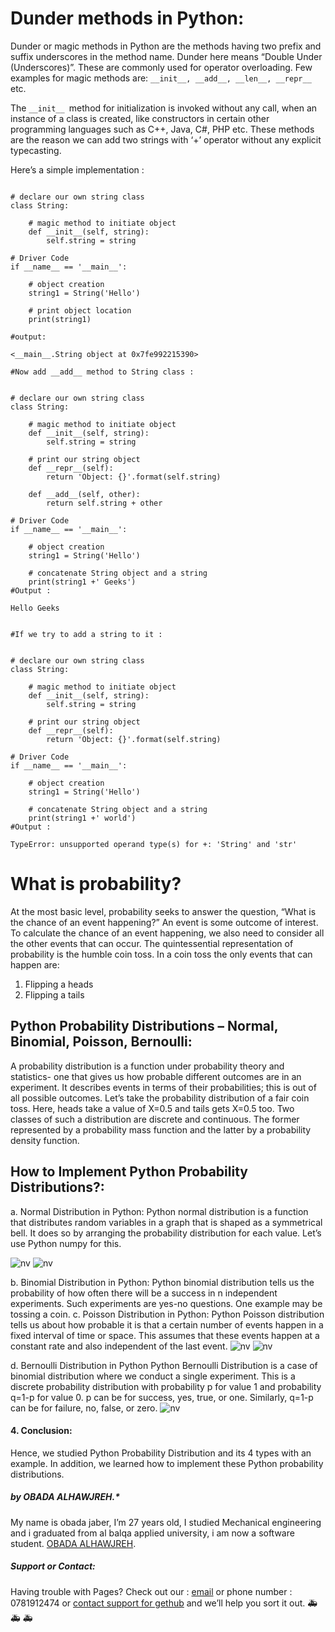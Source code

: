 
# Dunder methods in Python:

Dunder or magic methods in Python are the methods having two prefix and suffix underscores in the method name. Dunder here means “Double Under (Underscores)”. These are commonly used for operator overloading. Few examples for magic methods are: `__init__, __add__, __len__, __repr__ `etc.

The `__init__ `method for initialization is invoked without any call, when an instance of a class is created, like constructors in certain other programming languages such as C++, Java, C#, PHP etc. These methods are the reason we can add two strings with ‘+’ operator without any explicit typecasting.

Here’s a simple implementation :

```

# declare our own string class
class String:
      
    # magic method to initiate object
    def __init__(self, string):
        self.string = string
          
# Driver Code
if __name__ == '__main__':
      
    # object creation
    string1 = String('Hello')
  
    # print object location
    print(string1)

#output:

<__main__.String object at 0x7fe992215390>
```
```
#Now add __add__ method to String class :


# declare our own string class
class String:
      
    # magic method to initiate object
    def __init__(self, string):
        self.string = string 
          
    # print our string object
    def __repr__(self):
        return 'Object: {}'.format(self.string)
          
    def __add__(self, other):
        return self.string + other
  
# Driver Code
if __name__ == '__main__':
      
    # object creation
    string1 = String('Hello')
      
    # concatenate String object and a string
    print(string1 +' Geeks')
#Output :

Hello Geeks

```

```
 
#If we try to add a string to it :


# declare our own string class
class String:
      
    # magic method to initiate object
    def __init__(self, string):
        self.string = string
          
    # print our string object
    def __repr__(self):
        return 'Object: {}'.format(self.string)
  
# Driver Code
if __name__ == '__main__':
      
    # object creation
    string1 = String('Hello')
      
    # concatenate String object and a string
    print(string1 +' world')
#Output :

TypeError: unsupported operand type(s) for +: 'String' and 'str'

```


# What is probability?
At the most basic level, probability seeks to answer the question, “What is the chance of an event happening?” An event is some outcome of interest. To calculate the chance of an event happening, we also need to consider all the other events that can occur. The quintessential representation of probability is the humble coin toss. In a coin toss the only events that can happen are:

1. Flipping a heads
2. Flipping a tails



## Python Probability Distributions – Normal, Binomial, Poisson, Bernoulli:

A probability distribution is a function under probability theory and statistics- one that gives us how probable different outcomes are in an experiment. It describes events in terms of their probabilities; this is out of all possible outcomes. Let’s take the probability distribution of a fair coin toss. Here, heads take a value of X=0.5 and tails gets X=0.5 too.
Two classes of such a distribution are discrete and continuous. The former represented by a probability mass function and the latter by a probability density function.


## How to Implement Python Probability Distributions?:

a. Normal Distribution in Python: 
Python normal distribution is a function that distributes random variables in a graph that is shaped as a symmetrical bell. It does so by arranging the probability distribution for each value. Let’s use Python numpy for this.

![nv](https://www3.0zz0.com/2021/06/15/19/638538289.png)
![nv](https://www3.0zz0.com/2021/06/15/19/514566727.png)


b. Binomial Distribution in Python:
Python binomial distribution tells us the probability of how often there will be a success in n independent experiments. Such experiments are yes-no questions. One example may be tossing a coin.
c. Poisson Distribution in Python:
Python Poisson distribution tells us about how probable it is that a certain number of events happen in a fixed interval of time or space. This assumes that these events happen at a constant rate and also independent of the last event.
![nv](https://www3.0zz0.com/2021/06/15/19/542853841.png)
![nv](https://www11.0zz0.com/2021/06/15/19/811655836.png)

d. Bernoulli Distribution in Python
Python  Bernoulli Distribution is a case of binomial distribution where we conduct a single experiment. This is a discrete probability distribution with probability p for value 1 and probability q=1-p for value 0. p can be for success, yes, true, or one. Similarly, q=1-p can be for failure, no, false, or zero.
![nv](https://www11.0zz0.com/2021/06/15/19/174786147.png)


#### 4. Conclusion:
Hence, we studied Python Probability Distribution and its 4 types with an example. In addition, we learned how to implement these Python probability distributions.


#####  by OBADA ALHAWJREH.*

My name is obada jaber, I’m 27 years old, I studied Mechanical engineering and i graduated from al balqa applied university, i am now a software student. [OBADA ALHAWJREH](https://github.com/Obada-gh).

##### *Support or Contact:*

Having trouble with Pages? Check out our : [email](obada7jaber7@gmail.com) or phone number : 0781912474 or [contact support for gethub](https://support.github.com/contact) and we’ll help you sort it out. &#x1F691; &#x1F691; &#x1F691;
